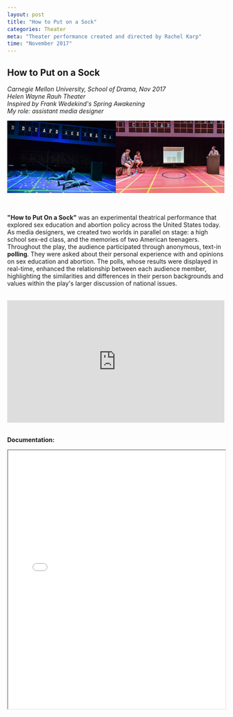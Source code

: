 ```yaml
---
layout: post
title: "How to Put on a Sock"
categories: Theater
meta: "Theater performance created and directed by Rachel Karp"
time: "November 2017"
---
```


## How to Put on a Sock

*Carnegie Mellon University, School of Drama, Nov 2017*  
*Helen Wayne Rauh Theater*  
*Inspired by Frank Wedekind's Spring Awakening*  
*My role: assistant media designer*

<img src="/assets/sock_photo_1.jpg" style="width: 50%" /><img src="/assets/sock_photo_2.jpg" style="width: 50%" />


<br>

**"How to Put On a Sock"** was an experimental theatrical performance that explored sex education and abortion policy across the United States today. As media designers, we created two worlds in parallel on stage: a high school sex-ed class, and the memories of two American teenagers. Throughout the play, the audience participated through anonymous, text-in **polling**. They were asked about their personal experience with and opinions on sex education and abortion. The polls, whose results were displayed in real-time, enhanced the relationship between each audience member, highlighting the similarities and differences in their person backgrounds and values within the play's larger discussion of national issues.

<br>

<style>.embed-container { position: relative; padding-bottom: 56.25%; height: 0; overflow: hidden; max-width: 100%; } .embed-container iframe, .embed-container object, .embed-container embed { position: absolute; top: 0; left: 0; width: 100%; height: 100%; }</style><div class='embed-container'><iframe src='https://www.youtube.com/embed/OEb21qXYe-A' frameborder='0' allowfullscreen></iframe></div>

<br> 

**Documentation:**

<iframe src="/assets/sock_deck.pdf" style="width:100%; height:600px;">